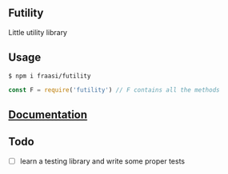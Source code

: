 ## Futility
Little utility library

## Usage

`$ npm i fraasi/futility`  

```javascript
const F = require('futility') // F contains all the methods
```  

## [Documentation](https://fraasi.github.io/futility/)

## Todo
* [ ] learn a testing library and write some proper tests